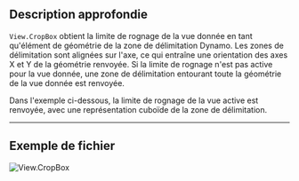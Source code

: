 ## Description approfondie
`View.CropBox` obtient la limite de rognage de la vue donnée en tant qu'élément de géométrie de la zone de délimitation Dynamo. Les zones de délimitation sont alignées sur l'axe, ce qui entraîne une orientation des axes X et Y de la géométrie renvoyée. Si la limite de rognage n'est pas active pour la vue donnée, une zone de délimitation entourant toute la géométrie de la vue donnée est renvoyée.

Dans l'exemple ci-dessous, la limite de rognage de la vue active est renvoyée, avec une représentation cuboïde de la zone de délimitation.
___
## Exemple de fichier

![View.CropBox](./Revit.Elements.Views.View.CropBox_img.jpg)
